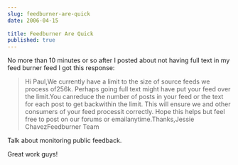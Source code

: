 ```yaml
---
slug: feedburner-are-quick
date: 2006-04-15
 
title: Feedburner Are Quick
published: true
---
```

No more than 10 minutes or so after I posted about not having full text in my feed burner feed I got this response:<blockquote class="posterous_medium_quote">Hi Paul,We currently have a limit to the size of source feeds we process of256k. Perhaps going full text might have put your feed over the limit.You canreduce the number of posts in your feed or the text for each post to get backwithin the limit. This will ensure we and other consumers of your feed processit correctly. Hope this helps but feel free to post on our forums or emailanytime.Thanks,Jessie ChavezFeedburner Team </blockquote>Talk about monitoring public feedback.<p />Great work guys!<p />

